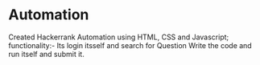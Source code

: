 # Automation

Created Hackerrank Automation using HTML, CSS and Javascript;
functionality:-
Its login itsself and search for Question
Write the code and run itself and submit it.

